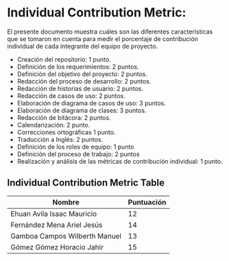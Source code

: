 # Individual Contribution Metric:
El presente documento muestra cuáles son las diferentes características que se tomaron en cuenta para medir el porcentaje de contribución individual de cada integrante del equipo de proyecto.
* Creación del repositorio: 1 punto.
* Definición de los requerimientos: 2 puntos.
* Definición del objetivo del proyecto: 2 puntos.
* Redacción del proceso de desarrollo: 2 puntos.
* Redacción de historias de usuario: 2 puntos.
* Redacción de casos de uso: 2 puntos.
* Elaboración de diagrama de casos de uso: 3 puntos.
* Elaboración de diagrama de clases: 3 puntos.
* Redacción de bitácora: 2 puntos.
* Calendarización: 2 punto.
* Correcciones ortográficas 1 punto.
* Traducción a Inglés: 2 puntos.
* Definición de los roles de equipo: 1 punto
* Definición del proceso de trabajo: 2 puntos
* Realización y análisis de las métricas de contribución individual: 1 punto.

## Individual Contribution Metric Table
|Nombre |Puntuación |
|--- |--- |
|Ehuan Avila Isaac Mauricio | 12 |
|Fernández Mena Ariel Jesús | 14 |
|Gamboa Campos Wilberth Manuel | 13 |
|Gómez Gómez Horacio Jahir | 15 |

